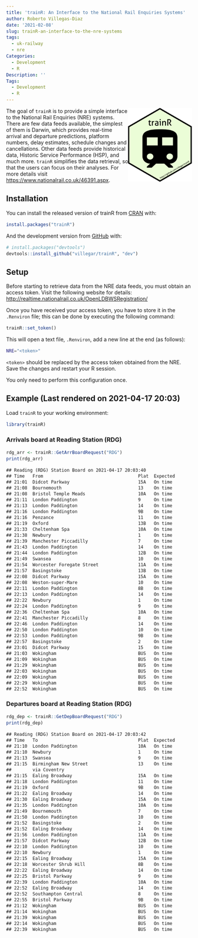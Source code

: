 ```yaml
---
title: 'trainR: An Interface to the National Rail Enquiries Systems'
author: Roberto Villegas-Diaz
date: '2021-02-08'
slug: trainR-an-interface-to-the-nre-systems
tags:
  - uk-railway
  - nre
Categories:
  - Development
  - R
Description: ''
Tags:
  - Development
  - R
---
```


<img src="https://raw.githubusercontent.com/villegar/trainR/main/inst/images/logo.png" alt="logo" align="right" height=200px/>

The goal of `trainR` is to provide a simple interface to the 
National Rail Enquiries (NRE) systems. There are few data feeds 
available, the simplest of them is Darwin, which provides real-time 
arrival and departure predictions, platform numbers, delay estimates, 
schedule changes and cancellations. Other data feeds provide historical 
data, Historic Service Performance (HSP), and much more. `trainR` 
simplifies the data retrieval, so that the users can focus on their 
analyses. For more details visit 
https://www.nationalrail.co.uk/46391.aspx.

## Installation

You can install the released version of trainR from [CRAN](https://CRAN.R-project.org) with:

``` r
install.packages("trainR")
```

And the development version from [GitHub](https://github.com/) with:

``` r
# install.packages("devtools")
devtools::install_github("villegar/trainR", "dev")
```

## Setup
Before starting to retrieve data from the NRE data feeds, you must obtain an access token. 
Visit the following website for details: http://realtime.nationalrail.co.uk/OpenLDBWSRegistration/

Once you have received your access token, you have to store it in the `.Renviron` file; this can be 
done by executing the following command:


```r
trainR::set_token()
```

This will open a text file, `.Renviron`, add a new line at the end (as follows):

```bash
NRE="<token>"
```

`<token>` should be replaced by the access token obtained from the NRE. Save the changes and restart 
your R session.

You only need to perform this configuration once.

## Example (Last rendered on 2021-04-17 20:03)

Load `trainR` to your working environment:

```r
library(trainR)
```

### Arrivals board at Reading Station (RDG)


```r
rdg_arr <- trainR::GetArrBoardRequest("RDG")
print(rdg_arr)
```

```
## Reading (RDG) Station Board on 2021-04-17 20:03:40
## Time   From                                    Plat  Expected
## 21:01  Didcot Parkway                          15A   On time
## 21:08  Bournemouth                             13    On time
## 21:08  Bristol Temple Meads                    10A   On time
## 21:11  London Paddington                       9     On time
## 21:13  London Paddington                       14    On time
## 21:16  London Paddington                       9B    On time
## 21:16  Penzance                                11    On time
## 21:19  Oxford                                  13B   On time
## 21:33  Cheltenham Spa                          10A   On time
## 21:38  Newbury                                 1     On time
## 21:39  Manchester Piccadilly                   7     On time
## 21:43  London Paddington                       14    On time
## 21:44  London Paddington                       12B   On time
## 21:49  Swansea                                 10    On time
## 21:54  Worcester Foregate Street               11A   On time
## 21:57  Basingstoke                             13B   On time
## 22:08  Didcot Parkway                          15A   On time
## 22:08  Weston-super-Mare                       10    On time
## 22:11  London Paddington                       8B    On time
## 22:13  London Paddington                       14    On time
## 22:22  Newbury                                 1     On time
## 22:24  London Paddington                       9     On time
## 22:36  Cheltenham Spa                          10A   On time
## 22:41  Manchester Piccadilly                   8     On time
## 22:46  London Paddington                       14    On time
## 22:50  London Paddington                       10    On time
## 22:53  London Paddington                       9B    On time
## 22:57  Basingstoke                             2     On time
## 23:01  Didcot Parkway                          15    On time
## 21:03  Wokingham                               BUS   On time
## 21:09  Wokingham                               BUS   On time
## 21:29  Wokingham                               BUS   On time
## 22:03  Wokingham                               BUS   On time
## 22:09  Wokingham                               BUS   On time
## 22:29  Wokingham                               BUS   On time
## 22:52  Wokingham                               BUS   On time
```

### Departures board at Reading Station (RDG)


```r
rdg_dep <- trainR::GetDepBoardRequest("RDG")
print(rdg_dep)
```

```
## Reading (RDG) Station Board on 2021-04-17 20:03:42
## Time   To                                      Plat  Expected
## 21:10  London Paddington                       10A   On time
## 21:10  Newbury                                 1     On time
## 21:13  Swansea                                 9     On time
## 21:15  Birmingham New Street                   13    On time
##        via Coventry                            
## 21:15  Ealing Broadway                         15A   On time
## 21:18  London Paddington                       11    On time
## 21:19  Oxford                                  9B    On time
## 21:22  Ealing Broadway                         14    On time
## 21:30  Ealing Broadway                         15A   On time
## 21:35  London Paddington                       10A   On time
## 21:49  Bournemouth                             7     On time
## 21:50  London Paddington                       10    On time
## 21:52  Basingstoke                             2     On time
## 21:52  Ealing Broadway                         14    On time
## 21:56  London Paddington                       11A   On time
## 21:57  Didcot Parkway                          12B   On time
## 22:10  London Paddington                       10    On time
## 22:10  Newbury                                 1     On time
## 22:15  Ealing Broadway                         15A   On time
## 22:18  Worcester Shrub Hill                    8B    On time
## 22:22  Ealing Broadway                         14    On time
## 22:25  Bristol Parkway                         9     On time
## 22:39  London Paddington                       10A   On time
## 22:52  Ealing Broadway                         14    On time
## 22:52  Southampton Central                     8     On time
## 22:55  Bristol Parkway                         9B    On time
## 21:12  Wokingham                               BUS   On time
## 21:14  Wokingham                               BUS   On time
## 21:39  Wokingham                               BUS   On time
## 22:14  Wokingham                               BUS   On time
## 22:39  Wokingham                               BUS   On time
```

